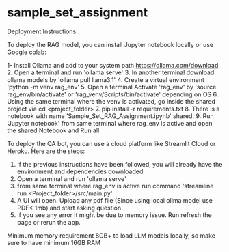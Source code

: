 # sample_set_assignment
Deployment Instructions

To deploy the RAG model, you can install Jupyter notebook locally or use Google colab:

1- Install Ollama and add to your system path https://ollama.com/download
2. Open a terminal and run 'ollama serve'
3. In another terminal download ollama models by 'ollama pull llama3.1'
4. Create a virtual environment 'python -m venv rag_env'
5. Open a terminal Activate 'rag_env' by 'source rag_env/bin/activate' or 'rag_venv/Scripts/bin/activate' depending on OS
6. Using the same terminal where the venv is activated, go inside the shared project via cd <project_folder>
7. pip install -r requirements.txt
8. There is a notebook with name 'Sample_Set_RAG_Assignment.ipynb' shared.
9. Run 'Jupyter notebook' from same terminal where rag_env is active and open the shared Notebook and Run all
 


To deploy the QA bot, you can use a cloud platform like Streamlit Cloud or Heroku. Here are the steps:


1. If the previous instructions have been followed, you will already have the environment and dependencies downloaded.
2. Open a terminal and run 'ollama serve'
3. from same terminal where rag_env is active run command 'streamline run <Project_folder>/src/main.py'
4. A UI will open. Upload any pdf file (Since using local ollma model use PDF< 1mb) and start asking question
5. If you see any error it might be due to memory issue. Run refresh the page or rerun the app.

Minimum memory requirement 8GB+ to load LLM models locally, so make sure to have minimum 16GB RAM